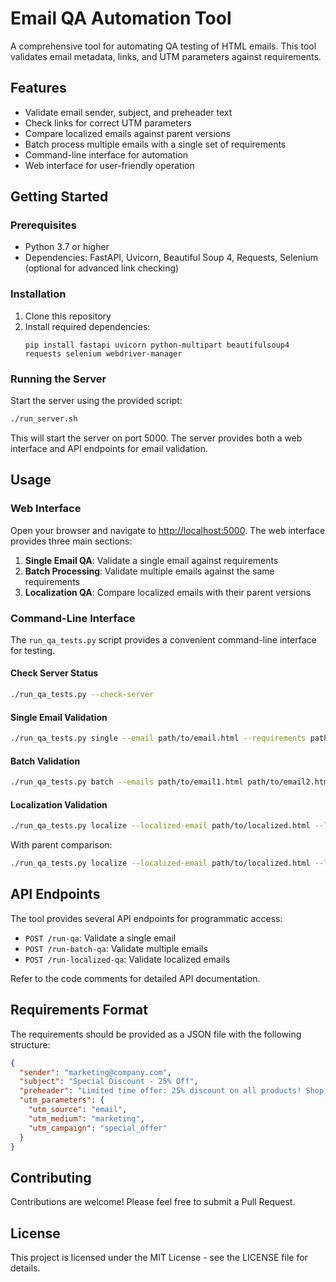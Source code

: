 # Email QA Automation Tool

A comprehensive tool for automating QA testing of HTML emails. This tool validates email metadata, links, and UTM parameters against requirements.

## Features

- Validate email sender, subject, and preheader text
- Check links for correct UTM parameters
- Compare localized emails against parent versions
- Batch process multiple emails with a single set of requirements
- Command-line interface for automation
- Web interface for user-friendly operation

## Getting Started

### Prerequisites

- Python 3.7 or higher
- Dependencies: FastAPI, Uvicorn, Beautiful Soup 4, Requests, Selenium (optional for advanced link checking)

### Installation

1. Clone this repository
2. Install required dependencies:
   ```
   pip install fastapi uvicorn python-multipart beautifulsoup4 requests selenium webdriver-manager
   ```

### Running the Server

Start the server using the provided script:

```bash
./run_server.sh
```

This will start the server on port 5000. The server provides both a web interface and API endpoints for email validation.

## Usage

### Web Interface

Open your browser and navigate to [http://localhost:5000](http://localhost:5000). The web interface provides three main sections:

1. **Single Email QA**: Validate a single email against requirements
2. **Batch Processing**: Validate multiple emails against the same requirements
3. **Localization QA**: Compare localized emails with their parent versions

### Command-Line Interface

The `run_qa_tests.py` script provides a convenient command-line interface for testing.

#### Check Server Status

```bash
./run_qa_tests.py --check-server
```

#### Single Email Validation

```bash
./run_qa_tests.py single --email path/to/email.html --requirements path/to/requirements.json
```

#### Batch Validation

```bash
./run_qa_tests.py batch --emails path/to/email1.html path/to/email2.html --requirements path/to/requirements.json
```

#### Localization Validation

```bash
./run_qa_tests.py localize --localized-email path/to/localized.html --localized-requirements path/to/localized_req.json
```

With parent comparison:

```bash
./run_qa_tests.py localize --localized-email path/to/localized.html --localized-requirements path/to/localized_req.json --parent-email path/to/parent.html --parent-requirements path/to/parent_req.json --compare
```

## API Endpoints

The tool provides several API endpoints for programmatic access:

- `POST /run-qa`: Validate a single email
- `POST /run-batch-qa`: Validate multiple emails
- `POST /run-localized-qa`: Validate localized emails

Refer to the code comments for detailed API documentation.

## Requirements Format

The requirements should be provided as a JSON file with the following structure:

```json
{
  "sender": "marketing@company.com",
  "subject": "Special Discount - 25% Off",
  "preheader": "Limited time offer: 25% discount on all products! Shop now and save!",
  "utm_parameters": {
    "utm_source": "email",
    "utm_medium": "marketing",
    "utm_campaign": "special_offer"
  }
}
```

## Contributing

Contributions are welcome! Please feel free to submit a Pull Request.

## License

This project is licensed under the MIT License - see the LICENSE file for details.